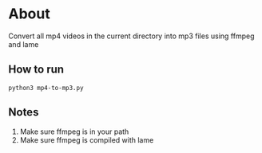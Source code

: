 # About
Convert all mp4 videos in the current directory into mp3 files using ffmpeg and lame

## How to run
```
python3 mp4-to-mp3.py
```
## Notes
1. Make sure ffmpeg is in your path
2. Make sure ffmpeg is compiled with lame
